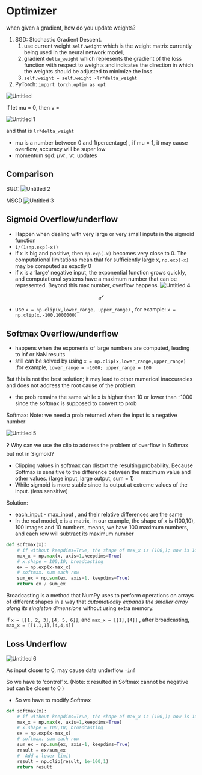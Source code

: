 # Optimizer

when given a gradient, how do you update weights?

1. SGD:  Stochastic Gradient Descent.
    1. use current weight `self.weight` which is the weight matrix currently being used in the neural network model, 
    2.  gradient `delta_weight`  which represents the gradient of the loss function with respect to weights and indicates the direction in which the weights should be adjusted to minimize the loss
    3. `self.weight = self.weight -lr*delta_weight` 
2. PyTorch:  `import torch.optim as opt` 

![Untitled](https://github.com/nemuzard/basicNLP/assets/44145324/9bf51aad-2623-4e1b-a756-5a78d30d2bec)


if let mu = 0, then  v = 

![Untitled 1](https://github.com/nemuzard/basicNLP/assets/44145324/156a720e-bc96-4679-ba0e-904253b9d5fd)


and that is `lr*delta_weight` 

- mu is a number between 0 and 1(percentage) , if mu = 1, it may cause overflow, accuracy will be super low
- momentum sgd:  $\mu vt$ , vt: updates

## Comparison

SGD:
![Untitled 2](https://github.com/nemuzard/basicNLP/assets/44145324/aaef32ef-7a50-46b1-93e4-1dfdb5ba48e9)



MSGD
![Untitled 3](https://github.com/nemuzard/basicNLP/assets/44145324/8face501-fc2e-42ba-ac9f-2f845a0a567e)


## Sigmoid Overflow/underflow

- Happen when dealing with very large or very small inputs in the sigmoid function
- `1/(1+np.exp(-x))`
- if x is big and positive, then `np.exp(-x)`  becomes very close to 0. The computational limitations mean that for sufficiently large x, `np.exp(-x)` may be computed as exactly 0
- if x is a ‘large’ negative input, the exponential function grows quickly, and computational systems have a maximum number that can be represented. Beyond this max number, overflow happens.
![Untitled 4](https://github.com/nemuzard/basicNLP/assets/44145324/ed1b5564-d26f-4477-beb7-64c798c89241)


$$
e^x
$$

- use  `x = np.clip(x,lower_range, upper_range)` , for example: `x = np.clip(x,-100,1000000)`

## Softmax Overflow/underflow

- happens when the exponents of large numbers are computed, leading to inf or NaN results
- still can be solved by using `x = np.clip(x,lower_range,upper_range)` ,for example, `lower_range = -1000; upper_range = 100`

But this is not the best solution; it may lead to other numerical inaccuracies and does not address the root cause of the problem.

- the prob remains the same while x is higher than 10 or lower than -1000 since the softmax is supposed to convert to prob

Softmax: Note: we need a prob returned when the input is a negative number 

![Untitled 5](https://github.com/nemuzard/basicNLP/assets/44145324/ecea035c-8a8a-403d-bf52-b925050704d9)


<aside>
❓ Why can we use the clip to address the problem of overflow in Softmax but not in Sigmoid?

</aside>

- Clipping values in softmax can distort the resulting probability. Because Softmax is sensitive to the difference between the maximum value and other values. (large input, large output, sum = 1)
- While sigmoid is more stable since its output at extreme values of the input. (less sensitive)

Solution:

- each_input - max_input , and their relative differences are the same
- In the real model, `x` is a matrix, in our example, the shape of x is (100,10), 100 images and 10 numbers, means, we have 100 maximum numbers, and each row will subtract its maximum number

```python
def softmax(x):
    # if without keepdims=True, the shape of max_x is (100,); now is 100,1
    max_x = np.max(x, axis=1,keepdims=True)
    # x.shape = 100,10; broadcasting 
    ex = np.exp(x-max_x)
    # softmax. sum each row
    sum_ex = np.sum(ex, axis=1, keepdims=True)
    return ex / sum_ex
```

Broadcasting is a method that NumPy uses to perform operations on arrays of different shapes in a way that *automatically expands the smaller array along its singleton dimensions* without using extra memory.

if `x = [[1, 2, 3],[4, 5, 6]]`, and `max_x = [[1],[4]]` , after broadcasting, `max_x = [[1,1,1],[4,4,4]]` 

## Loss Underflow

![Untitled 6](https://github.com/nemuzard/basicNLP/assets/44145324/36c07b23-6d90-4cc7-9514-56344ffc37aa)


As input closer to 0, may cause data underflow `-inf`

So we have to ‘control’ x. (Note: x resulted in Softmax cannot be negative but can be closer to 0 )

- So we have to modify Softmax

```python
def softmax(x):
    # if without keepdims=True, the shape of max_x is (100,); now is 100,1
    max_x = np.max(x, axis=1,keepdims=True)
    # x.shape = 100,10; broadcasting
    ex = np.exp(x-max_x)
    # softmax. sum each row
    sum_ex = np.sum(ex, axis=1, keepdims=True)
    result = ex/sum_ex
    #  Add a lower limit 
    result = np.clip(result, 1e-100,1)
    return result
```
